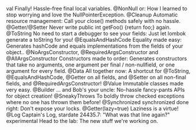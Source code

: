 val
Finally! Hassle-free final local variables.
@NonNull
or: How I learned to stop worrying and love the NullPointerException.
@Cleanup
Automatic resource management: Call your close() methods safely with no hassle.
@Getter/@Setter
Never write public int getFoo() {return foo;} again.
@ToString
No need to start a debugger to see your fields: Just let lombok generate a toString for you!
@EqualsAndHashCode
Equality made easy: Generates hashCode and equals implementations from the fields of your object..
@NoArgsConstructor, @RequiredArgsConstructor and @AllArgsConstructor
Constructors made to order: Generates constructors that take no arguments, one argument per final / non-nullfield, or one argument for every field.
@Data
All together now: A shortcut for @ToString, @EqualsAndHashCode, @Getter on all fields, and @Setter on all non-final fields, and @RequiredArgsConstructor!
@Value
Immutable classes made very easy.
@Builder
... and Bob's your uncle: No-hassle fancy-pants APIs for object creation!
@SneakyThrows
To boldly throw checked exceptions where no one has thrown them before!
@Synchronized
synchronized done right: Don't expose your locks.
@Getter(lazy=true)
Laziness is a virtue!
@Log
Captain's Log, stardate 24435.7: "What was that line again?"
experimental
Head to the lab: The new stuff we're working on.






